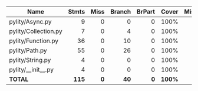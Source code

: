 | Name                   |    Stmts |     Miss |   Branch |   BrPart |    Cover |   Missing |
|----------------------- | -------: | -------: | -------: | -------: | -------: | --------: |
| pylity/Async.py        |        9 |        0 |        0 |        0 |     100% |           |
| pylity/Collection.py   |        7 |        0 |        4 |        0 |     100% |           |
| pylity/Function.py     |       36 |        0 |       10 |        0 |     100% |           |
| pylity/Path.py         |       55 |        0 |       26 |        0 |     100% |           |
| pylity/String.py       |        4 |        0 |        0 |        0 |     100% |           |
| pylity/\_\_init\_\_.py |        4 |        0 |        0 |        0 |     100% |           |
|              **TOTAL** |  **115** |    **0** |   **40** |    **0** | **100%** |           |
